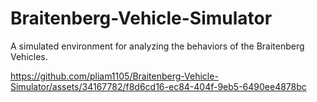# Braitenberg-Vehicle-Simulator
A simulated environment for analyzing the behaviors of the Braitenberg Vehicles.

https://github.com/pliam1105/Braitenberg-Vehicle-Simulator/assets/34167782/f8d6cd16-ec84-404f-9eb5-6490ee4878bc

